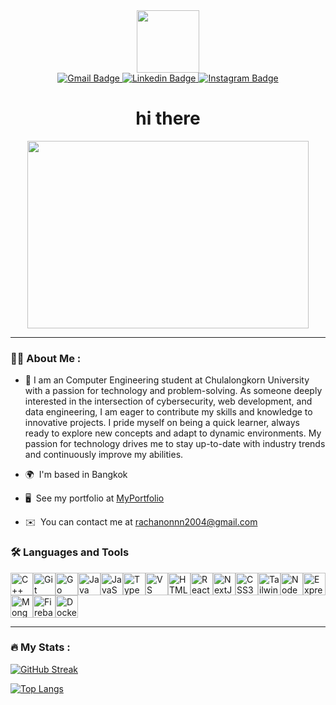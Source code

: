 <div id="header" align="center">
  <img src="https://media4.giphy.com/media/v1.Y2lkPTc5MGI3NjExcnV4cTN1NDB0eWlxYjByNTdwZGQ5OWsxejllcTQ2dWwzMDNkcjc2biZlcD12MV9pbnRlcm5hbF9naWZfYnlfaWQmY3Q9cw/BVBYObUCxuEUlohRSh/giphy.webp" width="100"/>
  <div id="badges">
      <a href="https://mail.google.com/mail/u/2/?fs=1&tf=cm&to=rachanonnn2004@gmail.com&su=Subject&body=Body+Text">
        <img src="https://img.shields.io/badge/Gmail-D14836?style=for-the-badge&logo=gmail&logoColor=white" alt="Gmail Badge"/>
      </a>
      <a href="https://www.linkedin.com/in/rachanon-sanprasit-56a434303/">
        <img src="https://img.shields.io/badge/LinkedIn-0077B5?style=for-the-badge&logo=linkedin&logoColor=white" alt="Linkedin Badge"/>
      </a>
      <a href="https://www.instagram.com/nackkyyss/">
        <img src="https://img.shields.io/badge/Instagram-E4405F?style=for-the-badge&logo=instagram&logoColor=white" alt="Instagram Badge"/>
      </a>
   </div>
   <img src="https://komarev.com/ghpvc/?username=rachanonnn&style=flat-square&color=blue" alt=""/>
   <h1>
      hi there
   </h1>
</div>
<div align="center">
  <img src="https://media4.giphy.com/media/v1.Y2lkPTc5MGI3NjExczFlc3d3cHAza2hkcjl1anc5aXdlNWhidnlzdjNuOTY2ZmlveWZmayZlcD12MV9pbnRlcm5hbF9naWZfYnlfaWQmY3Q9Zw/PTUK1MSNWmjt5p7VbL/giphy.webp" width="450" height="300"/>
</div>

---

### 👨‍💻 About Me :

- 🔭 I am an Computer Engineering student at Chulalongkorn University with a passion for technology and problem-solving. As someone deeply interested in the intersection of cybersecurity, web development, and data engineering, I am eager to contribute my skills and knowledge to innovative projects. I pride myself on being a quick learner, always ready to explore new concepts and adapt to dynamic environments. My passion for technology drives me to stay up-to-date with industry trends and continuously improve my abilities.

- 🌍  I'm based in Bangkok
- 🖥️  See my portfolio at [MyPortfolio](http://https://portfolio-nextjs-rachanonnns-projects.vercel.app/)
- ✉️  You can contact me at [rachanonnn2004@gmail.com](mailto:rachanonnn2004@gmail.com)

### 🛠️ Languages and Tools

<p align="left">
<a href="https://docs.microsoft.com/en-us/cpp/?view=msvc-170" target="_blank" rel="noreferrer"><img src="https://raw.githubusercontent.com/danielcranney/readme-generator/main/public/icons/skills/cplusplus-colored.svg" width="36" height="36" alt="C++" /></a><a href="https://git-scm.com/" target="_blank" rel="noreferrer"><img src="https://raw.githubusercontent.com/danielcranney/readme-generator/main/public/icons/skills/git-colored.svg" width="36" height="36" alt="Git" /></a><a href="https://go.dev/doc/" target="_blank" rel="noreferrer"><img src="https://raw.githubusercontent.com/danielcranney/readme-generator/main/public/icons/skills/go-colored.svg" width="36" height="36" alt="Go" /></a><a href="https://www.oracle.com/java/" target="_blank" rel="noreferrer"><img src="https://raw.githubusercontent.com/danielcranney/readme-generator/main/public/icons/skills/java-colored.svg" width="36" height="36" alt="Java" /></a><a href="https://developer.mozilla.org/en-US/docs/Web/JavaScript" target="_blank" rel="noreferrer"><img src="https://raw.githubusercontent.com/danielcranney/readme-generator/main/public/icons/skills/javascript-colored.svg" width="36" height="36" alt="JavaScript" /></a><a href="https://www.typescriptlang.org/" target="_blank" rel="noreferrer"><img src="https://raw.githubusercontent.com/danielcranney/readme-generator/main/public/icons/skills/typescript-colored.svg" width="36" height="36" alt="TypeScript" /></a><a href="https://code.visualstudio.com/" target="_blank" rel="noreferrer"><img src="https://raw.githubusercontent.com/danielcranney/readme-generator/main/public/icons/skills/visualstudiocode.svg" width="36" height="36" alt="VS Code" /></a><a href="https://developer.mozilla.org/en-US/docs/Glossary/HTML5" target="_blank" rel="noreferrer"><img src="https://raw.githubusercontent.com/danielcranney/readme-generator/main/public/icons/skills/html5-colored.svg" width="36" height="36" alt="HTML5" /></a><a href="https://reactjs.org/" target="_blank" rel="noreferrer"><img src="https://raw.githubusercontent.com/danielcranney/readme-generator/main/public/icons/skills/react-colored.svg" width="36" height="36" alt="React" /></a><a href="https://nextjs.org/docs" target="_blank" rel="noreferrer"><img src="https://raw.githubusercontent.com/danielcranney/readme-generator/main/public/icons/skills/nextjs-colored.svg" width="36" height="36" alt="NextJs" /></a><a href="https://www.w3.org/TR/CSS/#css" target="_blank" rel="noreferrer"><img src="https://raw.githubusercontent.com/danielcranney/readme-generator/main/public/icons/skills/css3-colored.svg" width="36" height="36" alt="CSS3" /></a><a href="https://tailwindcss.com/" target="_blank" rel="noreferrer"><img src="https://raw.githubusercontent.com/danielcranney/readme-generator/main/public/icons/skills/tailwindcss-colored.svg" width="36" height="36" alt="TailwindCSS" /></a><a href="https://nodejs.org/en/" target="_blank" rel="noreferrer"><img src="https://raw.githubusercontent.com/danielcranney/readme-generator/main/public/icons/skills/nodejs-colored.svg" width="36" height="36" alt="NodeJS" /></a><a href="https://expressjs.com/" target="_blank" rel="noreferrer"><img src="https://raw.githubusercontent.com/danielcranney/readme-generator/main/public/icons/skills/express-colored.svg" width="36" height="36" alt="Express" /></a><a href="https://www.mongodb.com/" target="_blank" rel="noreferrer"><img src="https://raw.githubusercontent.com/danielcranney/readme-generator/main/public/icons/skills/mongodb-colored.svg" width="36" height="36" alt="MongoDB" /></a><a href="https://firebase.google.com/" target="_blank" rel="noreferrer"><img src="https://raw.githubusercontent.com/danielcranney/readme-generator/main/public/icons/skills/firebase-colored.svg" width="36" height="36" alt="Firebase" /></a><a href="https://www.docker.com/" target="_blank" rel="noreferrer"><img src="https://raw.githubusercontent.com/danielcranney/readme-generator/main/public/icons/skills/docker-colored.svg" width="36" height="36" alt="Docker" /></a>
</p>

---

### 🔥 My Stats :

<a href="https://git.io/streak-stats"><img src="https://github-readme-streak-stats.herokuapp.com?user=rachanonnn&theme=dark" alt="GitHub Streak" /></a>

[![Top Langs](https://github-readme-stats.vercel.app/api/top-langs/?username=rachanonnn&layout=compact&theme=dark)](https://github.com/anuraghazra/github-readme-stats)
